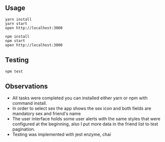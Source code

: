 ## Usage

```
yarn install
yarn start
open http://localhost:3000
```
```
npm install
npm start
open http://localhost:3000
```

## Testing

```
npm test
```

## Observations

- All tasks were completed you can installed either yarn or npm with command install.
- In order to select sex the app shows the sex icon and both fields are mandatory sex and friend's name
- The user interface holds some user alerts with the same styles that were configured at the beginning, also I put more data in the friend list to test pagination.
- Testing was implemented with jest enzyme, chai 
